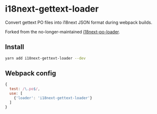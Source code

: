 # i18next-gettext-loader

Convert gettext PO files into i18next JSON format during webpack builds.

Forked from the no-longer-maintained [i18next-po-loader](https://github.com/queicherius/i18next-po-loader).

## Install

```bash
yarn add i18next-gettext-loader --dev
```

## Webpack config

```js
{
  test: /\.po$/, 
  use: [
    {'loader': 'i18next-gettext-loader'}
  ]
}
```
